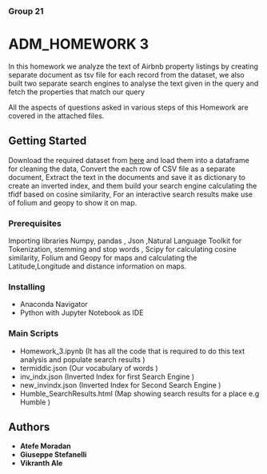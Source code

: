 ### Group 21
# ADM_HOMEWORK 3

 In this homework we analyze the text of Airbnb property listings by creating  separate document as tsv file for each record from the dataset, we also built two separate search engines to analyse the text given in the query and fetch the properties that match our query 
 
 All the aspects of questions asked in various steps of this Homework are covered in the attached files.

## Getting Started

Download the required dataset from [here](https://www.kaggle.com/PromptCloudHQ/airbnb-property-data-from-texas) and load them into a dataframe for cleaning the data, Convert the each row of CSV file as a separate document, Extract the text in the documents and save it as dictionary to create an inverted index, and them build your search engine calculating the tfidf based on cosine similarity, For an interactive search results make use of folium and geopy to show it on map.


### Prerequisites

Importing libraries Numpy, pandas , Json ,Natural Language Toolkit for Tokenization, stemming and stop words , Scipy for calculating cosine similarity, Folium and Geopy for maps and calculating the Latitude,Longitude and distance information on maps.


### Installing

* Anaconda Navigator
* Python with Jupyter Notebook as IDE


### Main Scripts

* Homework_3.ipynb          (It has all the code that is required to do this text analysis and populate search results ) 
* termiddic.json            (Our vocabulary of words ) 
* inv_indx.json             (Inverted Index for first Search Engine  )
* new_invindx.json          (Inverted Index for Second Search Engine )
* Humble_SearchResults.html (Map showing search results for a place e.g Humble )


## Authors

*  **Atefe Moradan** 
*  **Giuseppe Stefanelli**
*  **Vikranth Ale**
  